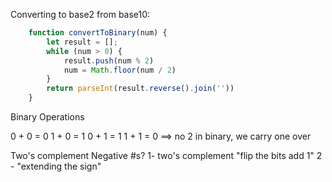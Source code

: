 Converting to base2 from base10:
```javascript
    function convertToBinary(num) {
        let result = [];
        while (num > 0) {
            result.push(num % 2)
            num = Math.floor(num / 2)
        }
        return parseInt(result.reverse().join(''))
    }
```

Binary Operations

0 + 0 = 0
1 + 0 = 1
0 + 1 = 1
1 + 1 = 0 ==> no 2 in binary, we carry one over

Two's complement
Negative #s?
1- two's complement "flip the bits add 1"
2 - "extending the sign"

